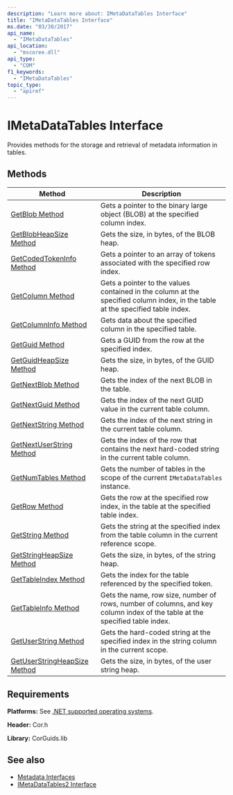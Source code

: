 ```yaml
---
description: "Learn more about: IMetaDataTables Interface"
title: "IMetaDataTables Interface"
ms.date: "03/30/2017"
api_name:
  - "IMetaDataTables"
api_location:
  - "mscoree.dll"
api_type:
  - "COM"
f1_keywords:
  - "IMetaDataTables"
topic_type:
  - "apiref"
---
```

# IMetaDataTables Interface

Provides methods for the storage and retrieval of metadata information in tables.

## Methods

| Method | Description |
|------------|-----------------|
|[GetBlob Method](imetadatatables-getblob-method.md)| Gets a pointer to the binary large object (BLOB) at the specified column index. |
|[GetBlobHeapSize Method](imetadatatables-getblobheapsize-method.md)| Gets the size, in bytes, of the BLOB heap. |
|[GetCodedTokenInfo Method](imetadatatables-getcodedtokeninfo-method.md)| Gets a pointer to an array of tokens associated with the specified row index. |
|[GetColumn Method](imetadatatables-getcolumn-method.md)| Gets a pointer to the values contained in the column at the specified column index, in the table at the specified table index. |
|[GetColumnInfo Method](imetadatatables-getcolumninfo-method.md)| Gets data about the specified column in the specified table. |
|[GetGuid Method](imetadatatables-getguid-method.md)| Gets a GUID from the row at the specified index. |
|[GetGuidHeapSize Method](imetadatatables-getguidheapsize-method.md)| Gets the size, in bytes, of the GUID heap. |
|[GetNextBlob Method](imetadatatables-getnextblob-method.md)| Gets the index of the next BLOB in the table. |
|[GetNextGuid Method](imetadatatables-getnextguid-method.md)| Gets the index of the next GUID value in the current table column. |
|[GetNextString Method](imetadatatables-getnextstring-method.md)| Gets the index of the next string in the current table column. |
|[GetNextUserString Method](imetadatatables-getnextuserstring-method.md)|Gets the index of the row that contains the next hard-coded string in the current table column.|
|[GetNumTables Method](imetadatatables-getnumtables-method.md)| Gets the number of tables in the scope of the current `IMetaDataTables` instance. |
|[GetRow Method](imetadatatables-getrow-method.md)| Gets the row at the specified row index, in the table at the specified table index. |
|[GetString Method](imetadatatables-getstring-method.md)| Gets the string at the specified index from the table column in the current reference scope. |
|[GetStringHeapSize Method](imetadatatables-getstringheapsize-method.md)| Gets the size, in bytes, of the string heap. |
|[GetTableIndex Method](imetadatatables-gettableindex-method.md)| Gets the index for the table referenced by the specified token. |
|[GetTableInfo Method](imetadatatables-gettableinfo-method.md)| Gets the name, row size, number of rows, number of columns, and key column index of the table at the specified table index. |
|[GetUserString Method](imetadatatables-getuserstring-method.md)|Gets the hard-coded string at the specified index in the string column in the current scope.|
|[GetUserStringHeapSize Method](imetadatatables-getuserstringheapsize-method.md)| Gets the size, in bytes, of the user string heap. |

## Requirements

 **Platforms:** See [.NET supported operating systems](https://github.com/dotnet/core/blob/main/os-lifecycle-policy.md).

 **Header:** Cor.h

 **Library:** CorGuids.lib

## See also

- [Metadata Interfaces](metadata-interfaces.md)
- [IMetaDataTables2 Interface](imetadatatables2-interface.md)
